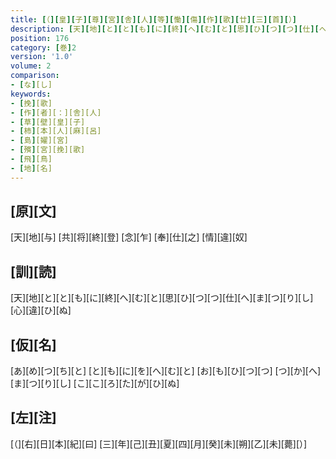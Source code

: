 ```yaml
---
title: [（][皇][子][尊][宮][舎][人][等][慟][傷][作][歌][廿][三][首][）]
description: [天][地][と][と][も][に][終][へ][む][と][思][ひ][つ][つ][仕][へ][ま][つ][り][し][心][違][ひ][ぬ]
position: 176
category: [巻]2
version: '1.0'
volume: 2
comparison:
- [な][し]
keywords:
- [挽][歌]
- [作][者][：][舎][人]
- [草][壁][皇][子]
- [柿][本][人][麻][呂]
- [島][嬥][宮]
- [殯][宮][挽][歌]
- [飛][鳥]
- [地][名]
---
```


## [原][文]

[天][地][与] [共][将][終][登] [念][乍] [奉][仕][之] [情][違][奴]

## [訓][読]

[天][地][と][と][も][に][終][へ][む][と][思][ひ][つ][つ][仕][へ][ま][つ][り][し][心][違][ひ][ぬ]

## [仮][名]

[あ][め][つ][ち][と] [と][も][に][を][へ][む][と] [お][も][ひ][つ][つ] [つ][か][へ][ま][つ][り][し] [こ][こ][ろ][た][が][ひ][ぬ]

## [左][注]

[（][右][日][本][紀][曰] [三][年][己][丑][夏][四][月][癸][未][朔][乙][未][薨][）]
